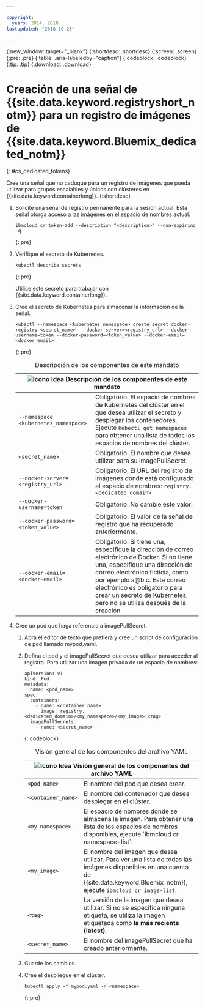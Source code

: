 ```yaml
---

copyright:
  years: 2014, 2018
lastupdated: "2018-10-25"

---
```


{:new_window: target="_blank"}
{:shortdesc: .shortdesc}
{:screen: .screen}
{:pre: .pre}
{:table: .aria-labeledby="caption"}
{:codeblock: .codeblock}
{:tip: .tip}
{:download: .download}





# Creación de una señal de {{site.data.keyword.registryshort_notm}} para un registro de imágenes de {{site.data.keyword.Bluemix_dedicated_notm}}
{: #cs_dedicated_tokens}

Cree una señal que no caduque para un registro de imágenes que pueda utilizar para grupos escalables y únicos con clústeres en {{site.data.keyword.containerlong}}.
{:shortdesc}

1.  Solicite una señal de registro permanente para la sesión actual. Esta señal otorga acceso a las imágenes en el espacio de nombres actual.
    ```
    ibmcloud cr token-add --description "<description>" --non-expiring -q
    ```
    {: pre}

2.  Verifique el secreto de Kubernetes.

    ```
    kubectl describe secrets
    ```
    {: pre}

    Utilice este secreto para trabajar con {{site.data.keyword.containerlong}}.

3.  Cree el secreto de Kubernetes para almacenar la información de la señal.

    ```
    kubectl --namespace <kubernetes_namespace> create secret docker-registry <secret_name>  --docker-server=<registry_url> --docker-username=token --docker-password=<token_value> --docker-email=<docker_email>
    ```
    {: pre}

    <table>
    <caption>Descripción de los componentes de este mandato</caption>
    <thead>
    <th colspan=2><img src="images/idea.png" alt="Icono Idea"/> Descripción de los componentes de este mandato</th>
    </thead>
    <tbody>
    <tr>
    <td><code>--namespace &lt;kubernetes_namespace&gt;</code></td>
    <td>Obligatorio. El espacio de nombres de Kubernetes del clúster en el que desea utilizar el secreto y desplegar los contenedores. Ejecute <code>kubectl get namespaces</code> para obtener una lista de todos los espacios de nombres del clúster.</td>
    </tr>
    <tr>
    <td><code>&lt;secret_name&gt;</code></td>
    <td>Obligatorio. El nombre que desea utilizar para su imagePullSecret.</td>
    </tr>
    <tr>
    <td><code>--docker-server=&lt;registry_url&gt;</code></td>
    <td>Obligatorio. El URL del registro de imágenes donde está configurado el espacio de nombres: <code>registry.&lt;dedicated_domain&gt;</code></li></ul></td>
    </tr>
    <tr>
    <td><code>--docker-username=token</code></td>
    <td>Obligatorio. No cambie este valor.</td>
    </tr>
    <tr>
    <td><code>--docker-password=&lt;token_value&gt;</code></td>
    <td>Obligatorio. El valor de la señal de registro que ha recuperado anteriormente.</td>
    </tr>
    <tr>
    <td><code>--docker-email=&lt;docker-email&gt;</code></td>
    <td>Obligatorio. Si tiene una, especifique la dirección de correo electrónico de Docker. Si no tiene una, especifique una dirección de correo electrónico ficticia, como por ejemplo a@b.c. Este correo electrónico es obligatorio para crear un secreto de Kubernetes, pero no se utiliza después de la creación.</td>
    </tr>
    </tbody></table>

4.  Cree un pod que haga referencia a imagePullSecret.

    1.  Abra el editor de texto que prefiera y cree un script de configuración de pod llamado mypod.yaml.
    2.  Defina el pod y el imagePullSecret que desea utilizar para acceder al registro. Para utilizar una imagen privada de un espacio de nombres:

        ```
        apiVersion: v1
        kind: Pod
        metadata:
          name: <pod_name>
        spec:
          containers:
            - name: <container_name>
              image: registry.<dedicated_domain>/<my_namespace>/<my_image>:<tag>
          imagePullSecrets:
            - name: <secret_name>
        ```
        {: codeblock}

        <table>
        <caption>Visión general de los componentes del archivo YAML</caption>
        <thead>
        <th colspan=2><img src="images/idea.png" alt="Icono Idea"/> Visión general de los componentes del archivo YAML</th>
        </thead>
        <tbody>
        <tr>
        <td><code>&lt;pod_name&gt;</code></td>
        <td>El nombre del pod que desea crear.</td>
        </tr>
        <tr>
        <td><code>&lt;container_name&gt;</code></td>
        <td>El nombre del contenedor que desea desplegar en el clúster.</td>
        </tr>
        <tr>
        <td><code>&lt;my_namespace&gt;</code></td>
        <td>El espacio de nombres donde se almacena la imagen. Para obtener una lista de los espacios de nombres disponibles, ejecute `ibmcloud cr namespace-list`.</td>
        </tr>
        <td><code>&lt;my_image&gt;</code></td>
        <td>El nombre del imagen que desea utilizar. Para ver una lista de todas las imágenes disponibles en una cuenta de {{site.data.keyword.Bluemix_notm}}, ejecute <code>ibmcloud cr image-list</code>.</td>
        </tr>
        <tr>
        <td><code>&lt;tag&gt;</code></td>
        <td>La versión de la imagen que desea utilizar. Si no se especifica ninguna etiqueta, se utiliza la imagen etiquetada como <strong>la más reciente (latest)</strong>.</td>
        </tr>
        <tr>
        <td><code>&lt;secret_name&gt;</code></td>
        <td>El nombre del imagePullSecret que ha creado anteriormente.</td>
        </tr>
        </tbody></table>

    3.  Guarde los cambios.

    4.  Cree el despliegue en el clúster.

          ```
          kubectl apply -f mypod.yaml -n <namespace>
          ```
          {: pre}
